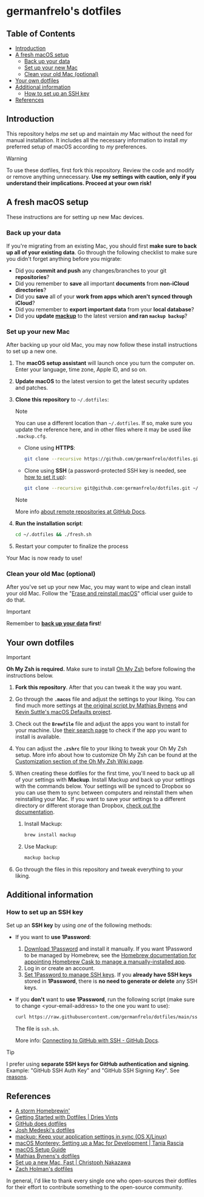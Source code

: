 <!-- omit from toc -->
# germanfrelo's dotfiles

<!-- omit from toc -->
## Table of Contents

- [Introduction](#introduction)
- [A fresh macOS setup](#a-fresh-macos-setup)
  - [Back up your data](#back-up-your-data)
  - [Set up your new Mac](#set-up-your-new-mac)
  - [Clean your old Mac (optional)](#clean-your-old-mac-optional)
- [Your own dotfiles](#your-own-dotfiles)
- [Additional information](#additional-information)
  - [How to set up an SSH key](#how-to-set-up-an-ssh-key)
- [References](#references)

## Introduction

This repository helps _me_ set up and maintain _my_ Mac without the need for manual installation. It includes all the necessary information to install _my_ preferred setup of macOS according to _my_ preferences.

> [!WARNING]
> To use these dotfiles, first fork this repository. Review the code and modify or remove anything unnecessary. **Use my settings with caution, only if you understand their implications. Proceed at your own risk!**

## A fresh macOS setup

These instructions are for setting up new Mac devices.

### Back up your data

If you're migrating from an existing Mac, you should first **make sure to back up all of your existing data**. Go through the following checklist to make sure you didn't forget anything before you migrate:

- Did you **commit and push** any changes/branches to your git **repositories**?
- Did you remember to **save** all important **documents** from **non-iCloud directories**?
- Did you **save** all of your **work from apps which aren't synced through iCloud**?
- Did you remember to **export important data** from your **local database**?
- Did you **update [mackup](https://github.com/lra/mackup)** to the latest version **and ran `mackup backup`**?

### Set up your new Mac

After backing up your old Mac, you may now follow these install instructions to set up a new one.

1. The **macOS setup assistant** will launch once you turn the computer on. Enter your language, time zone, Apple ID, and so on.

2. **Update macOS** to the latest version to get the latest security updates and patches.

3. **Clone this repository** to `~/.dotfiles`:

   > [!NOTE]
   > You can use a different location than `~/.dotfiles`. If so, make sure you update the reference here, and in other files where it may be used like `.mackup.cfg`.

   - Clone using **HTTPS**:

     ```zsh
     git clone --recursive https://github.com/germanfrelo/dotfiles.git ~/.dotfiles
     ```

   - Clone using **SSH** (a password-protected SSH key is needed, see [how to set it up](#how-to-set-up-an-ssh-key)):

     ```zsh
     git clone --recursive git@github.com:germanfrelo/dotfiles.git ~/.dotfiles
     ```

   > [!NOTE]
   > More info [about remote repositories at GitHub Docs](https://docs.github.com/en/get-started/getting-started-with-git/about-remote-repositories).

4. **Run the installation script**:

   ```zsh
   cd ~/.dotfiles && ./fresh.sh
   ```

5. Restart your computer to finalize the process

Your Mac is now ready to use!

### Clean your old Mac (optional)

After you've set up your new Mac, you may want to wipe and clean install your old Mac. Follow the "[Erase and reinstall macOS](https://support.apple.com/guide/mac-help/erase-and-reinstall-macos-mh27903/mac)" official user guide to do that.

> [!IMPORTANT]
> Remember to **[back up your data](#back-up-your-data) first**!

## Your own dotfiles

> [!IMPORTANT]
> **Oh My Zsh is required.**
> Make sure to install [Oh My Zsh](https://github.com/ohmyzsh/ohmyzsh) before following the instructions below.

1. **Fork this repository**. After that you can tweak it the way you want.

2. Go through the **`.macos`** file and adjust the settings to your liking. You can find much more settings at [the original script by Mathias Bynens](https://github.com/mathiasbynens/dotfiles/blob/master/.macos) and [Kevin Suttle's macOS Defaults project](https://github.com/kevinSuttle/MacOS-Defaults).

3. Check out the **`Brewfile`** file and adjust the apps you want to install for your machine. Use [their search page](https://brew.sh) to check if the app you want to install is available.

4. You can adjust the **`.zshrc`** file to your liking to tweak your Oh My Zsh setup. More info about how to customize Oh My Zsh can be found at the [Customization section of the Oh My Zsh Wiki page](https://github.com/ohmyzsh/ohmyzsh/wiki/Customization).

5. When creating these dotfiles for the first time, you'll need to back up all of your settings with **Mackup**. Install Mackup and back up your settings with the commands below. Your settings will be synced to Dropbox so you can use them to sync between computers and reinstall them when reinstalling your Mac. If you want to save your settings to a different directory or different storage than Dropbox, [check out the documentation](https://github.com/lra/mackup/blob/master/doc/README.md#storage).

   1. Install Mackup:

      ```zsh
      brew install mackup
      ```

   2. Use Mackup:

      ```zsh
      mackup backup
      ```

6. Go through the files in this repository and tweak everything to your liking.

## Additional information

### How to set up an SSH key

Set up an **SSH key** by using _one_ of the following methods:

- If you want to **use 1Password**:

  1. [Download 1Password](https://1password.com/downloads) and install it manually. If you want 1Password to be managed by Homebrew, see the [Homebrew documentation for appointing Homebrew Cask to manage a manually-installed app](https://docs.brew.sh/Tips-N'-Tricks#appoint-homebrew-cask-to-manage-a-manually-installed-app).
  2. Log in or create an account.
  3. [Set 1Password to manage SSH keys](https://developer.1password.com/docs/ssh). If you **already have SSH keys** stored in **1Password**, there is **no need to generate or delete** any SSH keys.

- If you **don't** want to **use 1Password**, run the following script (make sure to change \<your-email-address\> to the one you want to use):

  ```zsh
  curl https://raw.githubusercontent.com/germanfrelo/dotfiles/main/ssh.sh | sh -s "<your-email-address>"
  ```

  The file is `ssh.sh`.

  More info: [Connecting to GitHub with SSH - GitHub Docs](https://docs.github.com/en/authentication/connecting-to-github-with-ssh).

> [!TIP]
> I prefer using **separate SSH keys for GitHub authentication and signing**. Example: "GitHub SSH Auth Key" and "GitHub SSH Signing Key". See [reasons](https://stackoverflow.com/a/75795971).

## References

- [A storm Homebrewin'](https://speakerdeck.com/anahkiasen/a-storm-homebrewin)
- [Getting Started with Dotfiles | Dries Vints](https://driesvints.com/blog/getting-started-with-dotfiles)
- [GitHub does dotfiles](https://dotfiles.github.io)
- [Josh Medeski's dotfiles](https://github.com/joshmedeski/dotfiles)
- [mackup: Keep your application settings in sync (OS X/Linux)](https://github.com/lra/mackup)
- [macOS Monterey: Setting up a Mac for Development | Tania Rascia](https://www.taniarascia.com/setting-up-a-brand-new-mac-for-development)
- [macOS Setup Guide](http://sourabhbajaj.com/mac-setup)
- [Mathias Bynens's dotfiles](https://github.com/mathiasbynens/dotfiles)
- [Set up a new Mac, Fast | Christoph Nakazawa](https://cpojer.net/posts/set-up-a-new-mac-fast)
- [Zach Holman's dotfiles](https://github.com/holman/dotfiles)

In general, I'd like to thank every single one who open-sources their dotfiles for their effort to contribute something to the open-source community.
